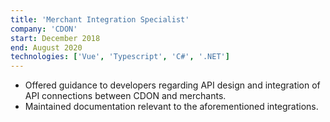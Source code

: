 ```yaml
---
title: 'Merchant Integration Specialist'
company: 'CDON'
start: December 2018
end: August 2020
technologies: ['Vue', 'Typescript', 'C#', '.NET']
---
```


- Offered guidance to developers regarding API design and integration of API connections between CDON and merchants.
- Maintained documentation relevant to the aforementioned integrations.
